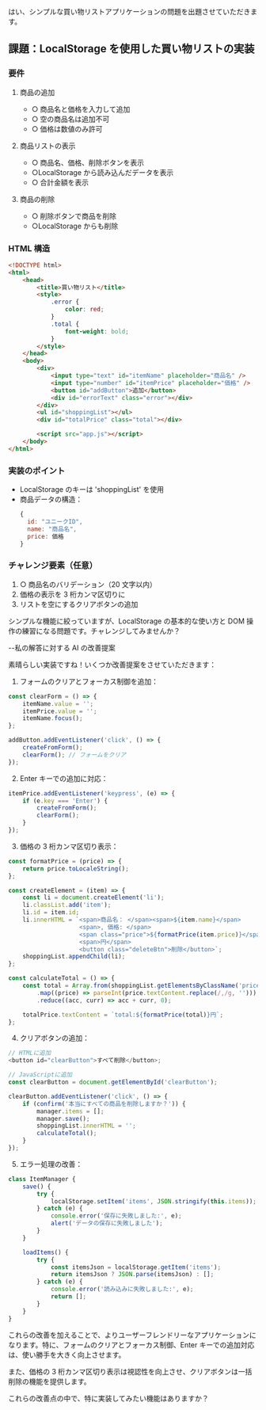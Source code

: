 はい、シンプルな買い物リストアプリケーションの問題を出題させていただきます。

## 課題：LocalStorage を使用した買い物リストの実装

### 要件

1. 商品の追加

    - ○ 商品名と価格を入力して追加
    - ○ 空の商品名は追加不可
    - ○ 価格は数値のみ許可

2. 商品リストの表示

    - ○ 商品名、価格、削除ボタンを表示
    - ○LocalStorage から読み込んだデータを表示
    - ○ 合計金額を表示

3. 商品の削除
    - ○ 削除ボタンで商品を削除
    - ○LocalStorage からも削除

### HTML 構造

```html
<!DOCTYPE html>
<html>
    <head>
        <title>買い物リスト</title>
        <style>
            .error {
                color: red;
            }
            .total {
                font-weight: bold;
            }
        </style>
    </head>
    <body>
        <div>
            <input type="text" id="itemName" placeholder="商品名" />
            <input type="number" id="itemPrice" placeholder="価格" />
            <button id="addButton">追加</button>
            <div id="errorText" class="error"></div>
        </div>
        <ul id="shoppingList"></ul>
        <div id="totalPrice" class="total"></div>

        <script src="app.js"></script>
    </body>
</html>
```

### 実装のポイント

-   LocalStorage のキーは 'shoppingList' を使用
-   商品データの構造：
    ```javascript
    {
      id: "ユニークID",
      name: "商品名",
      price: 価格
    }
    ```

### チャレンジ要素（任意）

1. ○ 商品名のバリデーション（20 文字以内）
2. 価格の表示を 3 桁カンマ区切りに
3. リストを空にするクリアボタンの追加

シンプルな機能に絞っていますが、LocalStorage の基本的な使い方と DOM 操作の練習になる問題です。チャレンジしてみませんか？

--私の解答に対する AI の改善提案

素晴らしい実装ですね！いくつか改善提案をさせていただきます：

1. フォームのクリアとフォーカス制御を追加：

```javascript
const clearForm = () => {
    itemName.value = '';
    itemPrice.value = '';
    itemName.focus();
};

addButton.addEventListener('click', () => {
    createFromForm();
    clearForm(); // フォームをクリア
});
```

2. Enter キーでの追加に対応：

```javascript
itemPrice.addEventListener('keypress', (e) => {
    if (e.key === 'Enter') {
        createFromForm();
        clearForm();
    }
});
```

3. 価格の 3 桁カンマ区切り表示：

```javascript
const formatPrice = (price) => {
    return price.toLocaleString();
};

const createElement = (item) => {
    const li = document.createElement('li');
    li.classList.add('item');
    li.id = item.id;
    li.innerHTML = `<span>商品名： </span><span>${item.name}</span>
                    <span>, 価格: </span>
                    <span class="price">${formatPrice(item.price)}</span>
                    <span>円</span>
                    <button class="deleteBtn">削除</button>`;
    shoppingList.appendChild(li);
};

const calculateTotal = () => {
    const total = Array.from(shoppingList.getElementsByClassName('price'))
        .map((price) => parseInt(price.textContent.replace(/,/g, '')))
        .reduce((acc, curr) => acc + curr, 0);

    totalPrice.textContent = `total:${formatPrice(total)}円`;
};
```

4. クリアボタンの追加：

```javascript
// HTMLに追加
<button id="clearButton">すべて削除</button>;

// JavaScriptに追加
const clearButton = document.getElementById('clearButton');

clearButton.addEventListener('click', () => {
    if (confirm('本当にすべての商品を削除しますか？')) {
        manager.items = [];
        manager.save();
        shoppingList.innerHTML = '';
        calculateTotal();
    }
});
```

5. エラー処理の改善：

```javascript
class ItemManager {
    save() {
        try {
            localStorage.setItem('items', JSON.stringify(this.items));
        } catch (e) {
            console.error('保存に失敗しました:', e);
            alert('データの保存に失敗しました');
        }
    }

    loadItems() {
        try {
            const itemsJson = localStorage.getItem('items');
            return itemsJson ? JSON.parse(itemsJson) : [];
        } catch (e) {
            console.error('読み込みに失敗しました:', e);
            return [];
        }
    }
}
```

これらの改善を加えることで、よりユーザーフレンドリーなアプリケーションになります。特に、フォームのクリアとフォーカス制御、Enter キーでの追加対応は、使い勝手を大きく向上させます。

また、価格の 3 桁カンマ区切り表示は視認性を向上させ、クリアボタンは一括削除の機能を提供します。

これらの改善点の中で、特に実装してみたい機能はありますか？
